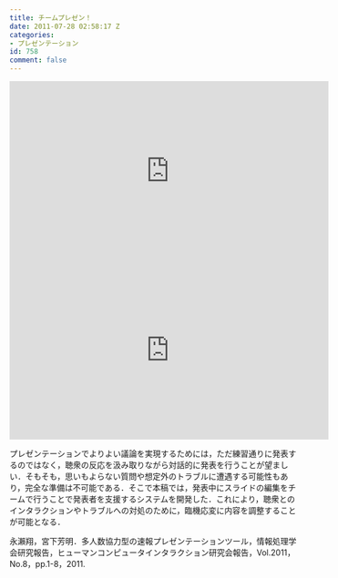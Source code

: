 ```yaml
---
title: チームプレゼン！
date: 2011-07-28 02:58:17 Z
categories:
- プレゼンテーション
id: 758
comment: false
---
```


<iframe width="560" height="315" src="https://www.youtube.com/embed/hnKkoTXSYb8" frameborder="0" allowfullscreen></iframe>



<iframe width="560" height="315" src="https://www.youtube.com/embed/oPLW-NFELZg" frameborder="0" allowfullscreen></iframe>


プレゼンテーションでよりよい議論を実現するためには，ただ練習通りに発表するのではなく，聴衆の反応を汲み取りながら対話的に発表を行うことが望ましい．そもそも，思いもよらない質問や想定外のトラブルに遭遇する可能性もあり，完全な準備は不可能である．そこで本稿では，発表中にスライドの編集をチームで行うことで発表者を支援するシステムを開発した．これにより，聴衆とのインタラクションやトラブルへの対処のために，臨機応変に内容を調整することが可能となる．

永瀨翔，宮下芳明．多人数協力型の速報プレゼンテーションツール，情報処理学会研究報告，ヒューマンコンピュータインタラクション研究会報告，Vol.2011，No.8，pp.1-8，2011\.
